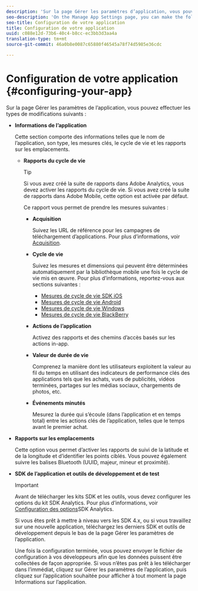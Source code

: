 ```yaml
---
description: 'Sur la page Gérer les paramètres d’application, vous pouvez effectuer les types de modifications suivants : '
seo-description: 'On the Manage App Settings page, you can make the following types of changes '
seo-title: Configuration de votre application
title: Configuration de votre application
uuid: c088e12d-73b6-40c4-b8cc-ec3bb3d3aa4a
translation-type: tm+mt
source-git-commit: 46a0b8e0087c65880f46545a78f74d5985e36cdc

---
```



# Configuration de votre application {#configuring-your-app}

Sur la page Gérer les paramètres de l’application, vous pouvez effectuer les types de modifications suivants :

* **Informations de l’application**

   Cette section comporte des informations telles que le nom de l’application, son type, les mesures clés, le cycle de vie et les rapports sur les emplacements.

   * **Rapports du cycle de vie**

      >[!TIP]
      >
      >Si vous avez créé la suite de rapports dans Adobe Analytics, vous devez activer les rapports du cycle de vie. Si vous avez créé la suite de rapports dans Adobe Mobile, cette option est activée par défaut.

      Ce rapport vous permet de prendre les mesures suivantes :

      * **Acquisition**

         Suivez les URL de référence pour les campagnes de téléchargement d’applications. Pour plus d’informations, voir [Acquisition](/help/using/acquisition-main/acquisition-main.md).

      * **Cycle de vie**

         Suivez les mesures et dimensions qui peuvent être déterminées automatiquement par la bibliothèque mobile une fois le cycle de vie mis en œuvre. Pour plus d’informations, reportez-vous aux sections suivantes :

         * [Mesures de cycle de vie SDK iOS](/help/ios/metrics.md)
         * [Mesures de cycle de vie Android](/help/android/metrics.md)
         * [Mesures de cycle de vie Windows](/help/universal-windows/metrics.md)
         * [Mesures de cycle de vie BlackBerry](/help/blackberry/metrics.md)
      * **Actions de l’application**

         Activez des rapports et des chemins d’accès basés sur les actions in-app.

      * **Valeur de durée de vie**

         Comprenez la manière dont les utilisateurs exploitent la valeur au fil du temps en utilisant des indicateurs de performance clés des applications tels que les achats, vues de publicités, vidéos terminées, partages sur les médias sociaux, chargements de photos, etc.

      * **Événements minutés**

         Mesurez la durée qui s’écoule (dans l’application et en temps total) entre les actions clés de l’application, telles que le temps avant le premier achat.


* **Rapports sur les emplacements**

   Cette option vous permet d’activer les rapports de suivi de la latitude et de la longitude et d’identifier les points ciblés. Vous pouvez également suivre les balises Bluetooth (UUID, majeur, mineur et proximité).

* **SDK de l’application et outils de développement et de test**

   >[!IMPORTANT]
   >
   >Avant de télécharger les kits SDK et les outils, vous devez configurer les options du kit SDK Analytics. Pour plus d’informations, voir [Configuration des options](/help/using/c-manage-app-settings/c-mob-confg-app/t-config-analytics/t-config-analytics.md)SDK Analytics.

   Si vous êtes prêt à mettre à niveau vers les SDK 4.x, ou si vous travaillez sur une nouvelle application, téléchargez les derniers SDK et outils de développement depuis le bas de la page Gérer les paramètres de l’application.

   Une fois la configuration terminée, vous pouvez envoyer le fichier de configuration à vos développeurs afin que les données puissent être collectées de façon appropriée. Si vous n’êtes pas prêt à les télécharger dans l’immédiat, cliquez sur Gérer les paramètres de l’application, puis cliquez sur l’application souhaitée pour afficher à tout moment la page Informations sur l’application.
